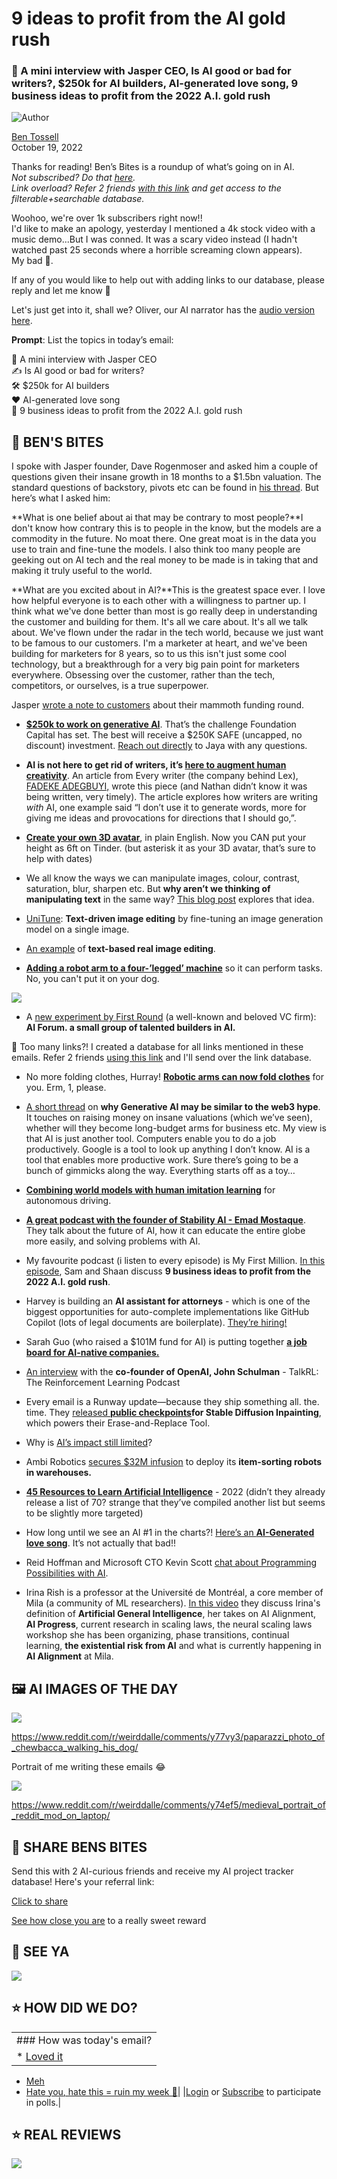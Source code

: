 # 9 ideas to profit from the AI gold rush

### 💬 A mini interview with Jasper CEO, Is AI good or bad for writers?, $250k for AI builders, AI-generated love song, 9 business ideas to profit from the 2022 A.I. gold rush

![Author](https://media.beehiiv.com/cdn-cgi/image/fit=scale-down,format=auto,onerror=redirect,quality=80/uploads/user/profile_picture/fc858b4d-39e3-4be1-abf4-2b55504e21a2/thumb_uJ4UYake_400x400.jpg)

[Ben Tossell](https://www.twitter.com/bentossell)\
October 19, 2022

Thanks for reading! Ben’s Bites is a roundup of what’s going on in AI.\
*Not subscribed? Do that [here](https://magic.beehiiv.com/v1/447f6e60-e36a-4642-b6f8-46beb19045ec?email={{email}}\&utm_source=top-of-email).\
Link overload? Refer 2 friends [with this link](https://www.bensbites.co/subscribe?ref=PLACEHOLDER) and get access to the filterable+searchable database.*

Woohoo, we're over 1k subscribers right now!!\
I'd like to make an apology, yesterday I mentioned a 4k stock video with a music demo...But I was conned. It was a scary video instead (I hadn't watched past 25 seconds where a horrible screaming clown appears).\
My bad 🤡.

If any of you would like to help out with adding links to our database, please reply and let me know 🙂

Let's just get into it, shall we? Oliver, our AI narrator has the [audio version here](https://play.ht/articles/8ad38c26-dd10-40a0-a201-46ef4a9b9020).

**Prompt**: List the topics in today’s email:

💬 A mini interview with Jasper CEO\
✍️ Is AI good or bad for writers?\
🛠 $250k for AI builders\
❤️ AI-generated love song\
🥇 9 business ideas to profit from the 2022 A.I. gold rush

## **🫦 BEN'S BITES**

I spoke with Jasper founder, Dave Rogenmoser and asked him a couple of questions given their insane growth in 18 months to a $1.5bn valuation. The standard questions of backstory, pivots etc can be found in [his thread](https://twitter.com/DaveRogenmoser/status/1582362508362280960). But here’s what I asked him:

\*\*What is one belief about ai that may be contrary to most people?\*\*I don't know how contrary this is to people in the know, but the models are a commodity in the future. No moat there. One great moat is in the data you use to train and fine-tune the models. I also think too many people are geeking out on AI tech and the real money to be made is in taking that and making it truly useful to the world.

\*\*What are you excited about in AI?\*\*This is the greatest space ever. I love how helpful everyone is to each other with a willingness to partner up. I think what we've done better than most is go really deep in understanding the customer and building for them. It's all we care about. It's all we talk about. We've flown under the radar in the tech world, because we just want to be famous to our customers. I'm a marketer at heart, and we've been building for marketers for 8 years, so to us this isn't just some cool technology, but a breakthrough for a very big pain point for marketers everywhere. Obsessing over the customer, rather than the tech, competitors, or ourselves, is a true superpower.

Jasper [wrote a note to customers](https://www.jasper.ai/blog/2022-customer-letter) about their mammoth funding round.

- **[$250k to work on generative AI](https://foundationcapital.com/ai250kchallenge/)**. That’s the challenge Foundation Capital has set. The best will receive a $250K SAFE (uncapped, no discount) investment. [Reach out directly](mailto:jgupta@foundationcap.com) to Jaya with any questions.

- **AI is not here to get rid of writers, it’s [here to augment human creativity](https://every.to/cybernaut/an-ai-might-have-written-this)**. An article from Every writer (the company behind Lex), [FADEKE ADEGBUYI,](https://every.to/@fadeke_adegbuyi) wrote this piece (and Nathan didn’t know it was being written, very timely). The article explores how writers are writing *with* AI, one example said “I don’t use it to generate words, more for giving me ideas and provocations for directions that I should go,”.

- [**Create your own 3D avatar**](https://twitter.com/liuziwei7/status/1582370918147293186), in plain English. Now you CAN put your height as 6ft on Tinder. (but asterisk it as your 3D avatar, that’s sure to help with dates)

- We all know the ways we can manipulate images, colour, contrast, saturation, blur, sharpen etc. But **why aren’t we thinking of manipulating text** in the same way? [This blog post](https://stephanango.com/photoshop-for-text) explores that idea.

- [UniTune](https://twitter.com/_akhaliq/status/1582532143884173312): **Text-driven image editing** by fine-tuning an image generation model on a single image.

- [An example](https://twitter.com/shivamshrirao/status/1582604961300779008) of **text-based real image editing**.

- **[Adding a robot arm to a four-’legged’ machine](https://twitter.com/_akhaliq/status/1582561713714434048)** so it can perform tasks. No, you can't put it on your dog.

![](https://media.beehiiv.com/cdn-cgi/image/fit=scale-down,format=auto,onerror=redirect,quality=80/uploads/asset/file/66b07293-a9ac-47a8-b767-a12fd04e8d14/ezgif.com-gif-maker__4_.gif)

- A [new experiment by First Round](https://twitter.com/brettberson/status/1582446806507483137) (a well-known and beloved VC firm): **AI Forum. a small group of talented builders in AI.**

👋 Too many links?! I created a database for all links mentioned in these emails. Refer 2 friends [using this link](https://www.bensbites.co/subscribe?ref=PLACEHOLDER) and I'll send over the link database.

- No more folding clothes, Hurray! **[Robotic arms can now fold clothes](https://twitter.com/_akhaliq/status/1582555774177665025)** for you. Erm, 1, please.

- [A short thread](https://twitter.com/annarchyy/status/1582530538711052288) on **why Generative AI may be similar to the web3 hype**. It touches on raising money on insane valuations (which we’ve seen), whether will they become long-budget arms for business etc. My view is that AI is just another tool. Computers enable you to do a job productively. Google is a tool to look up anything I don’t know. AI is a tool that enables more productive work. Sure there’s going to be a bunch of gimmicks along the way. Everything starts off as a toy…

- **[Combining world models with human imitation learning](https://wayve.ai/blog/learning-a-world-model-and-a-driving-policy/)** for autonomous driving.

- **[A great podcast with the founder of Stability AI - Emad Mostaque](https://www.youtube.com/watch?v=ciwopjGZY10)**. They talk about the future of AI, how it can educate the entire globe more easily, and solving problems with AI.

- My favourite podcast (i listen to every episode) is My First Million. [In this episode](https://www.youtube.com/watch?v=KrNw2X-pS3g), Sam and Shaan discuss **9 business ideas to profit from the 2022 A.I. gold rush**.

- Harvey is building an **AI assistant for attorneys** - which is one of the biggest opportunities for auto-complete implementations like GitHub Copilot (lots of legal documents are boilerplate). [They’re hiring!](https://jobs.ashbyhq.com/harvey)

- Sarah Guo (who raised a $101M fund for AI) is putting together **[a job board for AI-native companies.](https://twitter.com/saranormous/status/1582443068149534720)**

- [An interview](https://podcasts.google.com/feed/aHR0cHM6Ly9mZWVkcy50cmFuc2lzdG9yLmZtL3RhbGtybA/episode/ODA4NGIxZWEtYmM4YS00ZjhjLWI4MWUtYmRlZTAzZGVkNjcy?sa=X\&ved=0CAUQkfYCahcKEwjgwo_Ir-r6AhUAAAAAHQAAAAAQCA) with the **co-founder of OpenAI, John Schulman** - TalkRL: The Reinforcement Learning Podcast

- Every email is a Runway update—because they ship something all. the. time. They [released **public checkpoints**](https://twitter.com/runwayml/status/1582441479384858626)**for Stable Diffusion Inpainting**, which powers their Erase-and-Replace Tool.

- Why is [AI’s impact still limited](https://www.forbes.com/sites/bernardmarr/2022/10/19/the-disruptive-economic-impact-of-artificial-intelligence/)?

- Ambi Robotics [secures $32M infusion](https://techcrunch.com/2022/10/17/ambi-robotics-secures-32m-infusion-to-deploy-its-item-sorting-robots-in-warehouses/) to deploy its **item-sorting robots in warehouses.**

- [**45 Resources to Learn Artificial Intelligence**](https://www.mltut.com/best-resources-to-learn-artificial-intelligence/) - 2022 (didn’t they already release a list of 70? strange that they’ve compiled another list but seems to be slightly more targeted)

- How long until we see an AI #1 in the charts?! [Here’s an **AI-Generated love song**](https://youtu.be/G6hEtwPw0Xs). It’s not actually that bad!!

- Reid Hoffman and Microsoft CTO Kevin Scott [chat about Programming Possibilities with AI](https://www.youtube.com/watch?v=LYBcH3JjLxs).

- Irina Rish is a professor at the Université de Montréal, a core member of Mila (a community of ML researchers). [In this video](https://www.youtube.com/watch?v=ZwvJn4x714s) they discuss Irina's definition of **Artificial General Intelligence**, her takes on AI Alignment, **AI Progress**, current research in scaling laws, the neural scaling laws workshop she has been organizing, phase transitions, continual learning, **the existential risk from AI** and what is currently happening in **AI Alignment** at Mila.

## **🖼 AI IMAGES OF THE DAY**

![](https://media.beehiiv.com/cdn-cgi/image/fit=scale-down,format=auto,onerror=redirect,quality=80/uploads/asset/file/cb2bd9a8-473f-4c41-ad01-4bf7466264d9/j3oxfkqwlku91.png)

<https://www.reddit.com/r/weirddalle/comments/y77vy3/paparazzi_photo_of_chewbacca_walking_his_dog/>

Portrait of me writing these emails 😂

![](https://media.beehiiv.com/cdn-cgi/image/fit=scale-down,format=auto,onerror=redirect,quality=80/uploads/asset/file/30146417-a30c-46c5-888a-e793d7284e90/diau7emcuju91.png)

<https://www.reddit.com/r/weirddalle/comments/y74ef5/medieval_portrait_of_reddit_mod_on_laptop/>

## **🤗 SHARE BENS BITES**

Send this with 2 AI-curious friends and receive my AI project tracker database! Here's your referral link:

[Click to share](https://www.bensbites.co/subscribe?ref=PLACEHOLDER)

[See how close you are](https://www.bensbites.co/subscribe/PLACEHOLDER/referrals) to a really sweet reward

## **👋 SEE YA**

![](https://media.beehiiv.com/cdn-cgi/image/fit=scale-down,format=auto,onerror=redirect,quality=80/uploads/asset/file/f544f52d-373a-47ab-9850-f289d60a9782/Screenshot_2022-10-19_at_13.30.10.png)

## **⭐️ HOW DID WE DO?**

||
|:---|
|### How was today's email?|
|\* [Loved it](https://www.bensbites.co/login)

- [Meh](https://www.bensbites.co/login)
- [Hate you, hate this = ruin my week 🥹](https://www.bensbites.co/login)|
  |[Login](https://www.bensbites.co/login) or [Subscribe](https://www.bensbites.co/subscribe) to participate in polls.|

## **⭐️ REAL** REVIEWS

![](https://media.beehiiv.com/cdn-cgi/image/fit=scale-down,format=auto,onerror=redirect,quality=80/uploads/asset/file/52d98705-b72e-4386-94c0-a015d7611fc8/Screenshot_2022-10-12_at_20.46.07.png)

